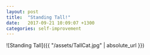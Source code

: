 ```yaml
---
layout: post
title:  "Standing Tall!"
date:   2017-09-21 10:09:07 +1300
categories: self-improvement
---
```


![Standing Tall]({{ "/assets/TallCat.jpg" | absolute_url }})
